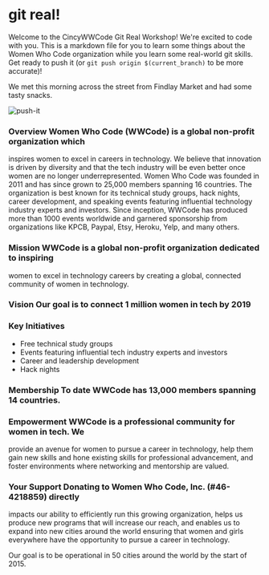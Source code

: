 # git real!

Welcome to the CincyWWCode Git Real Workshop! We're excited to code with you.
This is a markdown file for you to learn some things about the Women Who Code
organization while you learn some real-world git skills. Get ready to push it
(or `git push origin $(current_branch)` to be more accurate)!

We met this morning across the street from Findlay Market and had some tasty snacks.

![push-it](http://i1.wp.com/blog.kodable.com/wp-content/uploads/2015/02/salt-n-pepa-push-it-commercial.gif?resize=581%2C359)

### Overview Women Who Code (WWCode) is a global non-profit organization which
inspires women to excel in careers in technology. We believe that innovation is
driven by diversity and that the tech industry will be even better once women
are no longer underrepresented.  Women Who Code was founded in 2011 and has
since grown to 25,000 members spanning 16 countries. The organization is best
known for its technical study groups, hack nights, career development, and
speaking events featuring influential technology industry experts and
investors. Since inception, WWCode has produced more than 1000 events worldwide
and garnered sponsorship from organizations like KPCB, Paypal, Etsy, Heroku,
Yelp, and many others.

### Mission WWCode is a global non-profit organization dedicated to inspiring
women to excel in technology careers by creating a global, connected community
of women in technology.

### Vision Our goal is to connect 1 million women in tech by 2019

### Key Initiatives
- Free technical study groups
- Events featuring influential tech industry experts and investors
- Career and leadership development
- Hack nights

### Membership To date WWCode has 13,000 members spanning 14 countries.

### Empowerment WWCode is a professional community for women in tech. We
provide an avenue for women to pursue a career in technology, help them gain
new skills and hone existing skills for professional advancement, and foster
environments where networking and mentorship are valued.

### Your Support Donating to Women Who Code, Inc. (#46-4218859) directly
impacts our ability to efficiently run this growing organization, helps us
produce new programs that will increase our reach, and enables us to expand
into new cities around the world ensuring that women and girls everywhere have
the opportunity to pursue a career in technology.

Our goal is to be operational in 50 cities around the world by the start of
2015.

